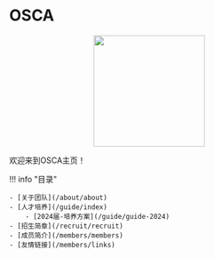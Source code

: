 # OSCA

<center><img src="https://osca-ielab-bigc.feishu.cn/space/api/box/stream/download/asynccode/?code=YjFhNmIyNTM4ZDNiM2YwM2M3NGJjNjg1NzZkMDJhMWZfSVd6VkhxMkJNQ1RWTnRxbE9RVXg1N1RHeXRLTGlON0NfVG9rZW46T3E3eGJnSlF0b3NhU2d4cUcxS2M3QzkwbkdoXzE3MjM0NDcyMTg6MTcyMzQ1MDgxOF9WNA" width="200"/></center>


欢迎来到OSCA主页！

!!! info "目录"

    - [关于团队](/about/about)
    - [人才培养](/guide/index)
        - [2024届-培养方案](/guide/guide-2024)
    - [招生简章](/recruit/recruit)
    - [成员简介](/members/members)
    - [友情链接](/members/links)